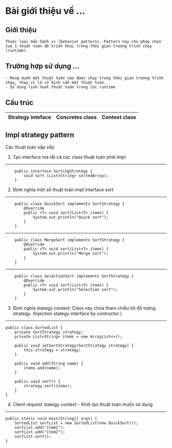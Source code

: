 # Bài giới thiệu về ... 
    
## Giới thiệu
    Thuộc loại mẫu hành vi (behavior pattern). Pattern này cho phép chọn lựa 1 thuật toán để triển khai trong thời gian trương trình chạy (runtime). 
## Trường hợp sử dụng ...

    - Mong muốn một thuật toán nào được chạy trong thời gian trương trình chạy, thay vì là cố định sẵn một thuật toán. 
    - Sử dụng linh hoạt thuật toán trong lúc runtime

## Cấu trúc
|Strategy inteface|Concretes class|Context class|
|-------|:------------|:-------------------------|

## Impl strategy pattern
Các thuật toán xắp xếp

1. Tạo interface mà tất cả các class thuật toán phải impl
--------------------------------

        public interface SortingStrategy {
            void sort (List<String> sortedArray);
        }

2. Định nghĩa một số thuật toán impl interface sort
---------------------------------
        public class QuickSort implements SortStrategy {
            @Override
            public <T> void sort(List<T> items) {
                System.out.println("Quick sort");
            }
        }
---------------------------------
        public class MergeSort implements SortStrategy {
            @Override
            public <T> void sort(List<T> items) {
                System.out.println("Merge sort");
            }
        }

---------------------------------
        public class SelectionSort implements SortStrategy {
            @Override
            public <T> void sort(List<T> items) {
                System.out.println("Selection sort");
            }
        }
3. Định nghĩa stategy context: Class này chứa tham chiếu tới đố tượng strategy. (Injection stategy interface by contructor )
----------------------------------
    public class SortedList {
        private SortStrategy strategy;
        private List<String> items = new ArrayList<>();
        
        public void setSortStrategy(SortStrategy strategy) {
            this.strategy = strategy;
        }
    
        public void add(String name) {
            items.add(name);
        }

        public void sort() {
            strategy.sort(items);
        }
    }
4. Client request stategy context - Khởi tạo thuật toán muốn sử dụng
-----------------------------------
    public static void main(String[] args) {
        SortedList sortList = new SortedList(new QuickSort());
        sortList.add("item1");
        sortList.add("item2");
        sortList.sort();
    }